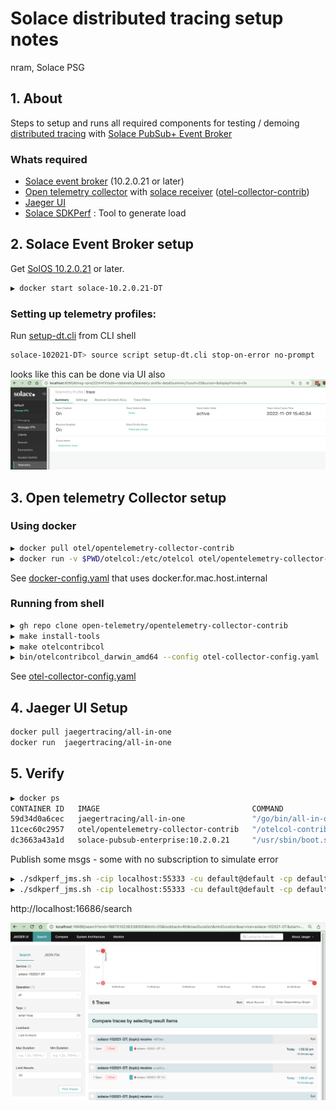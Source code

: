 # Solace distributed tracing setup notes

nram, Solace PSG

## 1. About

Steps to setup and runs all required components for testing / demoing [distributed tracing](https://docs.solace.com/Features/Distributed-Tracing/Distributed-Tracing-Overview.htm) with [Solace PubSub+ Event Broker](https://solace.com/products/event-broker/)

### Whats required

- [Solace event broker](https://solace.com/products/event-broker/) (10.2.0.21 or later)
- [Open telemetry collector](https://opentelemetry.io/docs/collector/) with [solace receiver](https://github.com/open-telemetry/opentelemetry-collector-contrib/tree/main/receiver/solacereceiver) ([otel-collector-contrib](https://github.com/open-telemetry/opentelemetry-collector-contrib))
- [Jaeger UI](https://www.jaegertracing.io/docs/1.38/)
- [Solace SDKPerf](https://docs.solace.com/API/SDKPerf/SDKPerf.htm) : Tool to generate load

## 2. Solace Event Broker setup

Get [SolOS 10.2.0.21](https://filedrop.solace.com/products/10.-Preview/PubSub_Ent/Current/10.2.0.21/) or later.



``` sh
▶ docker start solace-10.2.0.21-DT
```

### Setting up telemetry profiles:

Run [setup-dt.cli](solace/setup-dt.cli) from CLI shell

``` sh
solace-102021-DT> source script setup-dt.cli stop-on-error no-prompt
```

looks like this can be done via UI also
![Solace ui](img/solace-ui-1.png)

## 3. Open telemetry Collector setup

### Using docker

``` sh
▶ docker pull otel/opentelemetry-collector-contrib
▶ docker run -v $PWD/otelcol:/etc/otelcol otel/opentelemetry-collector-contrib --config /etc/otelcol/docker-config.yaml
```

See [docker-config.yaml](otelcol/docker-config.yaml) that uses docker.for.mac.host.internal

### Running from shell

``` sh
▶ gh repo clone open-telemetry/opentelemetry-collector-contrib
▶ make install-tools
▶ make otelcontribcol
▶ bin/otelcontribcol_darwin_amd64 --config otel-collector-config.yaml
```
See [otel-collector-config.yaml](otelcol/otel-collector-config.yaml)

## 4. Jaeger UI Setup

``` sh
docker pull jaegertracing/all-in-one
docker run  jaegertracing/all-in-one
```

## 5. Verify

``` sh
▶ docker ps
CONTAINER ID   IMAGE                                  COMMAND                  CREATED              STATUS              PORTS                                                                                                                                                                                                                                                                                   NAMES
59d34d0a6cec   jaegertracing/all-in-one               "/go/bin/all-in-one-…"   About a minute ago   Up About a minute   5775/udp, 5778/tcp, 14250/tcp, 14268/tcp, 6831-6832/udp, 16686/tcp                                                                                                                                                                                                                      upbeat_bose
11cec60c2957   otel/opentelemetry-collector-contrib   "/otelcol-contrib --…"   22 minutes ago       Up 22 minutes       4317/tcp, 55678-55679/tcp                                                                                                                                                                                                                                                               elastic_jackson
dc3663a43a1d   solace-pubsub-enterprise:10.2.0.21     "/usr/sbin/boot.sh"      25 hours ago         Up 3 hours          0.0.0.0:1883->1883/tcp, 0.0.0.0:2222->2222/tcp, 0.0.0.0:5672->5672/tcp, 0.0.0.0:8000->8000/tcp, 0.0.0.0:8008->8008/tcp, 0.0.0.0:8080->8080/tcp, 0.0.0.0:9000-9002->9000-9002/tcp, 0.0.0.0:55003->55003/tcp, 0.0.0.0:55443->55443/tcp, 0.0.0.0:943->1943/tcp, 0.0.0.0:55333->55555/tcp   solace-10.2.0.21-DT
```

Publish some msgs - some with no subscription to simulate error

``` sh
▶ ./sdkperf_jms.sh -cip localhost:55333 -cu default@default -cp default -ptl   test/1 -mn 3 # Success
▶ ./sdkperf_jms.sh -cip localhost:55333 -cu default@default -cp default -ptl x/test/1 -mn 2 # Fail
```

http://localhost:16686/search

![ui-1](img/jaeger-ui-1.png)
